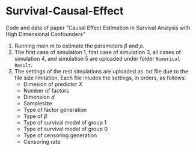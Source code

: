 # Survival-Causal-Effect
Code and data of paper "Causal Effect Estimation in Survival Analysis with High Dimensional Confounders"

1. Running main.m to estimate the parameters $\beta$ and $\rho$.
2. The first case of simulation 1, first case of simulation 3, all cases of simulation 4, and simulation 5 are uploaded under folder `Numerical Result`.
3. The settings of the rest simulations are uploaded as .txt file due to the file size limitation. Each file inludes the settings, in orders, as follows:
   * Dimesion of predictor $X$
   * Number of factors
   * Dimension $d$
   * Samplesize
   * Type of factor generation
   * Type of $\beta$
   * Type of survival model of group 1
   * Type of survival model of group 0
   * Type of censoring generation
   * Censoring rate
     
   
